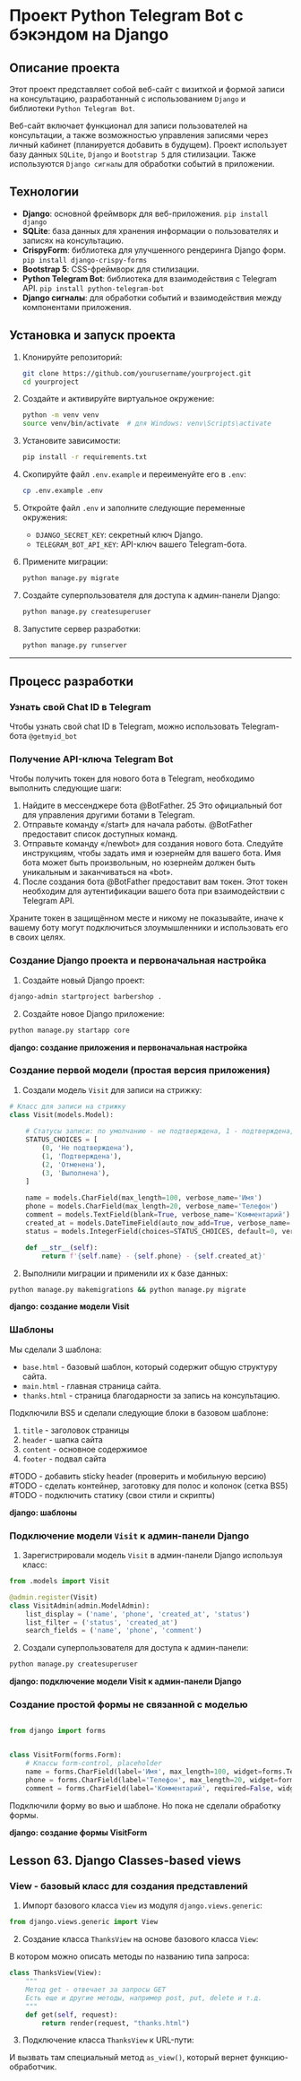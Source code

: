 # Проект Python Telegram Bot с бэкэндом на Django
## Описание проекта
Этот проект представляет собой веб-сайт с визиткой и формой записи на консультацию, разработанный с использованием `Django` и библиотеки `Python Telegram Bot`.

Веб-сайт включает функционал для записи пользователей на консультации, а также возможностью управления записями через личный кабинет (планируется добавить в будущем). Проект использует базу данных `SQLite`, `Django` и `Bootstrap 5` для стилизации. Также используются `Django сигналы` для обработки событий в приложении.


## Технологии

- **Django**: основной фреймворк для веб-приложения. `pip install django`
- **SQLite**: база данных для хранения информации о пользователях и записях на консультацию. 
- **CrispyForm**: библиотека для улучшенного рендеринга Django форм. `pip install django-crispy-forms`
- **Bootstrap 5**: CSS-фреймворк для стилизации. 
- **Python Telegram Bot**: библиотека для взаимодействия с Telegram API. `pip install python-telegram-bot`
- **Django сигналы**: для обработки событий и взаимодействия между компонентами приложения.

## Установка и запуск проекта

1. Клонируйте репозиторий:
    ```bash
    git clone https://github.com/yourusername/yourproject.git
    cd yourproject
    ```

2. Создайте и активируйте виртуальное окружение:
    ```bash
    python -m venv venv
    source venv/bin/activate  # для Windows: venv\Scripts\activate
    ```

3. Установите зависимости:
    ```bash
    pip install -r requirements.txt
    ```

4. Скопируйте файл `.env.example` и переименуйте его в `.env`:
    ```bash
    cp .env.example .env
    ```

5. Откройте файл `.env` и заполните следующие переменные окружения:
    - `DJANGO_SECRET_KEY`: секретный ключ Django.
    - `TELEGRAM_BOT_API_KEY`: API-ключ вашего Telegram-бота.

6. Примените миграции:
    ```bash
    python manage.py migrate
    ```

7. Создайте суперпользователя для доступа к админ-панели Django:
    ```bash
    python manage.py createsuperuser
    ```

8. Запустите сервер разработки:
    ```bash
    python manage.py runserver
    ```


---
## Процесс разработки

### Узнать свой Chat ID в Telegram

Чтобы узнать свой chat ID в Telegram, можно использовать Telegram-бота `@getmyid_bot`


### Получение API-ключа Telegram Bot

Чтобы получить токен для нового бота в Telegram, необходимо выполнить следующие шаги:

1. Найдите в мессенджере бота @BotFather. 25 Это официальный бот для управления другими ботами в Telegram.
2. Отправьте команду «/start» для начала работы. @BotFather предоставит список доступных команд. 
3. Отправьте команду «/newbot» для создания нового бота. Следуйте инструкциям, чтобы задать имя и юзернейм для вашего бота. Имя бота может быть произвольным, но юзернейм должен быть уникальным и заканчиваться на «bot». 
4. После создания бота @BotFather предоставит вам токен. Этот токен необходим для аутентификации вашего бота при взаимодействии с Telegram API. 

Храните токен в защищённом месте и никому не показывайте, иначе к вашему боту могут подключиться злоумышленники и использовать его в своих целях.

### Создание Django проекта и первоначальная настройка

1. Создайте новый Django проект:
```bash
django-admin startproject barbershop .
```

2. Создайте новое Django приложение:
```bash
python manage.py startapp core
```

**django: создание приложения и первоначальная настройка**

### Создание первой модели (простая версия приложения)

1. Создали модель `Visit` для записи на стрижку:

```python
# Класс для записи на стрижку
class Visit(models.Model):
    
    # Статусы записи: по умолчанию - не подтверждена, 1 - подтверждена, 2 - отменена, 3 - выполнена
    STATUS_CHOICES = [
        (0, 'Не подтверждена'),
        (1, 'Подтверждена'),
        (2, 'Отменена'),
        (3, 'Выполнена'),
    ]
    
    name = models.CharField(max_length=100, verbose_name='Имя')
    phone = models.CharField(max_length=20, verbose_name='Телефон')
    comment = models.TextField(blank=True, verbose_name='Комментарий')
    created_at = models.DateTimeField(auto_now_add=True, verbose_name='Дата создания')
    status = models.IntegerField(choices=STATUS_CHOICES, default=0, verbose_name='Статус')

    def __str__(self):
        return f'{self.name} - {self.phone} - {self.created_at}'
```

2. Выполнили миграции и применили их к базе данных:
```bash
python manage.py makemigrations && python manage.py migrate
```

**django: создание модели Visit**


### Шаблоны

Мы сделали 3 шаблона:

- `base.html` - базовый шаблон, который содержит общую структуру сайта.
- `main.html` - главная страница сайта.
- `thanks.html` - страница благодарности за запись на консультацию.

Подключили BS5 и сделали следующие блоки в базовом шаблоне:

1. `title` - заголовок страницы
2. `header` - шапка сайта
3. `content` - основное содержимое
4. `footer` - подвал сайта

#TODO - добавить sticky header (проверить и мобильную версию)
#TODO - сделать контейнер, заготовку для полос и колонок (сетка BS5)
#TODO - подключить статику (свои стили и скрипты)

**django: шаблоны**

### Подключение модели `Visit` к админ-панели Django

1. Зарегистрировали модель `Visit` в админ-панели Django используя класс:
```python
from .models import Visit

@admin.register(Visit)
class VisitAdmin(admin.ModelAdmin):
    list_display = ('name', 'phone', 'created_at', 'status')
    list_filter = ('status', 'created_at')
    search_fields = ('name', 'phone', 'comment')
```

2. Создали суперпользователя для доступа к админ-панели:
```bash
python manage.py createsuperuser
``` 

**django: подключение модели Visit к админ-панели Django**

### Создание простой формы не связанной с моделью

```python

from django import forms


class VisitForm(forms.Form):
    # Классы form-control, placeholder
    name = forms.CharField(label='Имя', max_length=100, widget=forms.TextInput(attrs={'placeholder': 'Имя', 'class': 'form-control'}))
    phone = forms.CharField(label='Телефон', max_length=20, widget=forms.TextInput(attrs={'type': 'tel', 'placeholder': 'Номер телефона', 'class': 'form-control'}))
    comment = forms.CharField(label='Комментарий', required=False, widget=forms.Textarea(attrs={'placeholder': 'Комментарий', 'class': 'form-control'}))

```

Подключили форму во вью и шаблоне. Но пока не сделали обработку формы.

**django: создание формы VisitForm**


## Lesson 63. Django Classes-based views

### View - базовый класс для создания представлений

1. Импорт базового класса `View` из модуля `django.views.generic`:

```python
from django.views.generic import View
```

2. Создание класса `ThanksView` на основе базового класса `View`:

В котором можно описать методы по названию типа запроса:

```python
class ThanksView(View):
    """
    Метод get - отвечает за запросы GET
    Есть еще и другие методы, например post, put, delete и т.д.
    """
    def get(self, request):
        return render(request, "thanks.html")
```

3. Подключение класса `ThanksView` к URL-пути:

И вызвать там специальный метод `as_view()`, который вернет функцию-обработчик.


